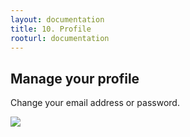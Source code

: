 ```yaml
---
layout: documentation
title: 10. Profile
rooturl: documentation
---
```


## Manage your profile

Change your email address or password.

![]({{site.url}}/images/documentation/users-admin-user.png)